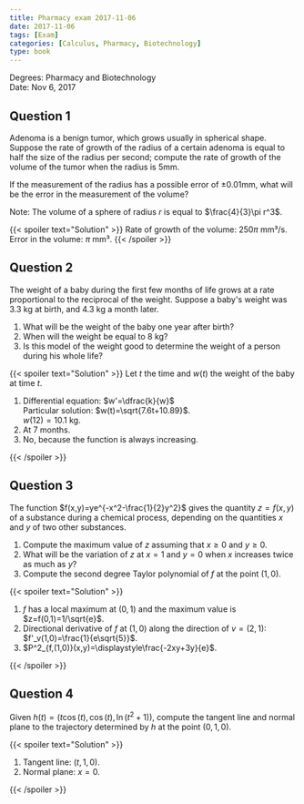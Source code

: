 ```yaml
---
title: Pharmacy exam 2017-11-06
date: 2017-11-06
tags: [Exam]
categories: [Calculus, Pharmacy, Biotechnology]
type: book
---
```

Degrees: Pharmacy and Biotechnology  
Date: Nov 6, 2017

## Question 1

Adenoma is a benign tumor, which grows usually in spherical shape.
Suppose the rate of growth of the radius of a certain adenoma is equal to half the size of the radius per second; compute the rate of growth of the volume of the tumor when the radius is 5mm.
  
If the measurement of the radius has a possible error of $\pm 0.01$mm, what will be the error in the measurement of the volume?
  
Note: The volume of a sphere of radius $r$ is equal to $\frac{4}{3}\pi r^3$.

{{< spoiler text="Solution" >}}
Rate of growth of the volume: $250\pi$ mm³/s.  
Error in the volume: $\pi$ mm³.
{{< /spoiler >}}

## Question 2

The weight of a baby during the first few months of life grows at a rate proportional to the reciprocal of the weight.
Suppose a baby's weight was 3.3 kg at birth, and 4.3 kg a month later.

1. What will be the weight of the baby one year after birth?
2. When will the weight be equal to 8 kg?
3. Is this model of the weight good to determine the weight of a person during his whole life?

{{< spoiler text="Solution" >}}
Let $t$ the time and $w(t)$ the weight of the baby at time $t$.

1. Differential equation: $w'=\dfrac{k}{w}$  
Particular solution: $w(t)=\sqrt{7.6t+10.89}$.  
$w(12)=10.1$ kg.  
2. At 7 months.
3. No, because the function is always increasing.

{{< /spoiler >}}

## Question 3

The function $f(x,y)=ye^{-x^2-\frac{1}{2}y^2}$ gives the quantity  $z=f(x,y)$ of a substance during a chemical process, depending on the quantities $x$ and $y$ of two other substances.

1. Compute the maximum value of $z$ assuming that $x\geq 0$ and $y\geq 0$.
2. What will be the variation of $z$ at $x=1$ and $y=0$ when $x$ increases twice as much as $y$?
3. Compute the second degree Taylor polynomial of $f$ at the point $(1,0)$.

{{< spoiler text="Solution" >}}

1. $f$ has a local maximum at $(0,1)$ and the maximum value is $z=f(0,1)=1/\sqrt{e}$.
2. Directional derivative of $f$ at $(1,0)$ along the direction of $v=(2,1)$: $f'_v(1,0)=\frac{1}{e\sqrt{5}}$.
3. $P^2_{f,(1,0)}(x,y)=\displaystyle\frac{-2xy+3y}{e}$.

{{< /spoiler >}}

## Question 4

Given $h(t)=(t\cos(t), \cos(t), \ln(t^2+1)),$ compute the tangent line and normal plane to the trajectory determined by $h$ at the point $(0,1,0)$.

{{< spoiler text="Solution" >}}

1. Tangent line: $(t,1,0)$.
2. Normal plane: $x=0$.

{{< /spoiler >}}
